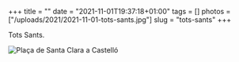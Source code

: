 +++
title = ""
date = "2021-11-01T19:37:18+01:00"
tags = []
photos = ["/uploads/2021/2021-11-01-tots-sants.jpg"]
slug = "tots-sants"
+++

Tots Sants.

<img alt="Plaça de Santa Clara a Castelló" src="/uploads/2021/2021-11-01-tots-sants.jpg">
